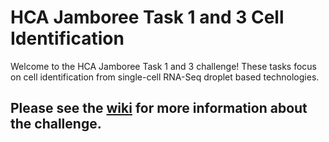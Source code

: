 # HCA Jamboree Task 1 and 3 Cell Identification

Welcome to the HCA Jamboree Task 1 and 3 challenge!
These tasks focus on cell identification from single-cell RNA-Seq droplet based technologies.

## Please see the [wiki](https://github.com/TimothyTickle/hca_jamboree_cell_identification/wiki) for more information about the challenge.
